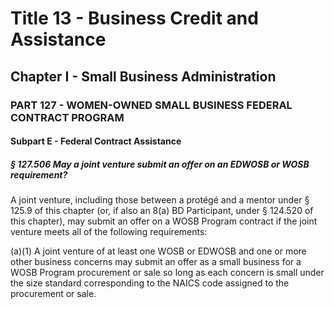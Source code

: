 
# Title 13 - Business Credit and Assistance
## Chapter I - Small Business Administration
### PART 127 - WOMEN-OWNED SMALL BUSINESS FEDERAL CONTRACT PROGRAM
#### Subpart E - Federal Contract Assistance
##### § 127.506 May a joint venture submit an offer on an EDWOSB or WOSB requirement?

A joint venture, including those between a prot&#xE9;g&#xE9; and a mentor under § 125.9 of this chapter (or, if also an 8(a) BD Participant, under § 124.520 of this chapter), may submit an offer on a WOSB Program contract if the joint venture meets all of the following requirements:

(a)(1) A joint venture of at least one WOSB or EDWOSB and one or more other business concerns may submit an offer as a small business for a WOSB Program procurement or sale so long as each concern is small under the size standard corresponding to the NAICS code assigned to the procurement or sale.
